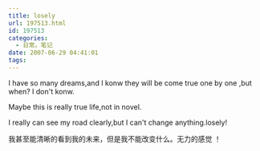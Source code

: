 ```yaml
---
title: losely
url: 197513.html
id: 197513
categories:
  - 日常。笔记
date: 2007-06-29 04:41:01
tags:
---
```


I have so many dreams,and I konw they will be come true  one by one ,but when? I don't konw.

Maybe this is really true life,not in novel.

I really can see my road clearly,but I can't change anything.losely!

我甚至能清晰的看到我的未来，但是我不能改变什么。无力的感觉 ！